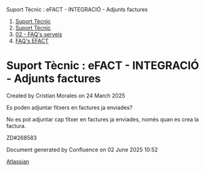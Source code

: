 Suport Tècnic : eFACT - INTEGRACIÓ - Adjunts factures  

1.  [Suport Tècnic](index.md)
2.  [Suport Tècnic](13893782.md)
3.  [02 - FAQ's serveis](26313393.md)
4.  [FAQ's EFACT](30867754.md)

Suport Tècnic : eFACT - INTEGRACIÓ - Adjunts factures
=====================================================

Created by Cristian Morales on 24 March 2025

Es poden adjuntar fitxers en factures ja enviades?

No es pot adjuntar cap fitxer en factures ja enviades, només quan es crea la factura.

  

ZD#268583

  

  

  

Document generated by Confluence on 02 June 2025 10:52

[Atlassian](http://www.atlassian.com/)